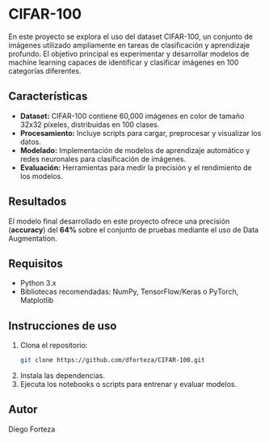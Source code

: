 # CIFAR-100

En este proyecto se explora el uso del dataset CIFAR-100, un conjunto de imágenes utilizado ampliamente en tareas de clasificación y aprendizaje profundo. El objetivo principal es experimentar y desarrollar modelos de machine learning capaces de identificar y clasificar imágenes en 100 categorías diferentes.

## Características

- **Dataset:** CIFAR-100 contiene 60,000 imágenes en color de tamaño 32x32 píxeles, distribuidas en 100 clases.
- **Procesamiento:** Incluye scripts para cargar, preprocesar y visualizar los datos.
- **Modelado:** Implementación de modelos de aprendizaje automático y redes neuronales para clasificación de imágenes.
- **Evaluación:** Herramientas para medir la precisión y el rendimiento de los modelos.

## Resultados

El modelo final desarrollado en este proyecto ofrece una precisión (**accuracy**) del **64%** sobre el conjunto de pruebas mediante el uso de Data Augmentation.

## Requisitos

- Python 3.x
- Bibliotecas recomendadas: NumPy, TensorFlow/Keras o PyTorch, Matplotlib

## Instrucciones de uso

1. Clona el repositorio:
   ```bash
   git clone https://github.com/dforteza/CIFAR-100.git
   ```
2. Instala las dependencias.
3. Ejecuta los notebooks o scripts para entrenar y evaluar modelos.

## Autor

Diego Forteza
